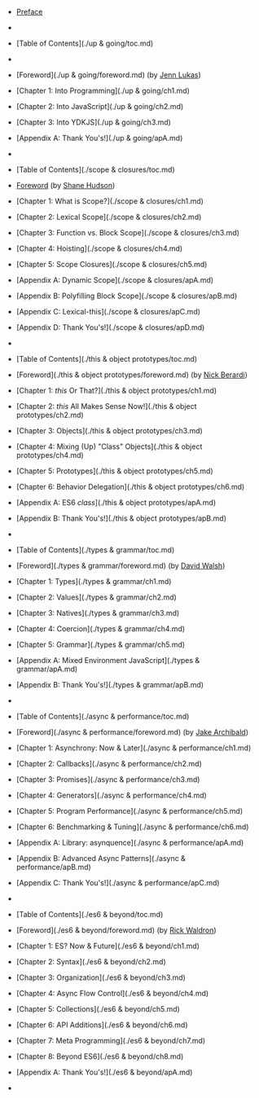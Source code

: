* [Preface](preface.md)
* 
* [Table of Contents](./up & going/toc.md)
* 
* [Foreword](./up & going/foreword.md) (by [Jenn Lukas](http://jennlukas.com))
* [Chapter 1: Into Programming](./up & going/ch1.md)
* [Chapter 2: Into JavaScript](./up & going/ch2.md)
* [Chapter 3: Into YDKJS](./up & going/ch3.md)
* [Appendix A: Thank You's!](./up & going/apA.md)
* 
* [Table of Contents](./scope & closures/toc.md)

* [Foreword](https://shanehudson.net/2014/06/03/foreword-dont-know-js/) (by [Shane Hudson](https://github.com/shanehudson))
* [Chapter 1: What is Scope?](./scope & closures/ch1.md)
* [Chapter 2: Lexical Scope](./scope & closures/ch2.md)
* [Chapter 3: Function vs. Block Scope](./scope & closures/ch3.md)
* [Chapter 4: Hoisting](./scope & closures/ch4.md)
* [Chapter 5: Scope Closures](./scope & closures/ch5.md)
* [Appendix A: Dynamic Scope](./scope & closures/apA.md)
* [Appendix B: Polyfilling Block Scope](./scope & closures/apB.md)
* [Appendix C: Lexical-this](./scope & closures/apC.md)
* [Appendix D: Thank You's!](./scope & closures/apD.md)
* 

* [Table of Contents](./this & object prototypes/toc.md)

* [Foreword](./this & object prototypes/foreword.md) (by [Nick Berardi](https://github.com/nberardi))
* [Chapter 1: *this* Or That?](./this & object prototypes/ch1.md)
* [Chapter 2: *this* All Makes Sense Now!](./this & object prototypes/ch2.md)
* [Chapter 3: Objects](./this & object prototypes/ch3.md)
* [Chapter 4: Mixing (Up) "Class" Objects](./this & object prototypes/ch4.md)
* [Chapter 5: Prototypes](./this & object prototypes/ch5.md)
* [Chapter 6: Behavior Delegation](./this & object prototypes/ch6.md)
* [Appendix A: ES6 *class*](./this & object prototypes/apA.md)
* [Appendix B: Thank You's!](./this & object prototypes/apB.md)
* 
* [Table of Contents](./types & grammar/toc.md)

* [Foreword](./types & grammar/foreword.md) (by [David Walsh](http://davidwalsh.name))
* [Chapter 1: Types](./types & grammar/ch1.md)
* [Chapter 2: Values](./types & grammar/ch2.md)
* [Chapter 3: Natives](./types & grammar/ch3.md)
* [Chapter 4: Coercion](./types & grammar/ch4.md)
* [Chapter 5: Grammar](./types & grammar/ch5.md)
* [Appendix A: Mixed Environment JavaScript](./types & grammar/apA.md)
* [Appendix B: Thank You's!](./types & grammar/apB.md)
* 
* [Table of Contents](./async & performance/toc.md)

* [Foreword](./async & performance/foreword.md) (by [Jake Archibald](http://jakearchibald.com))
* [Chapter 1: Asynchrony: Now & Later](./async & performance/ch1.md)
* [Chapter 2: Callbacks](./async & performance/ch2.md)
* [Chapter 3: Promises](./async & performance/ch3.md)
* [Chapter 4: Generators](./async & performance/ch4.md)
* [Chapter 5: Program Performance](./async & performance/ch5.md)
* [Chapter 6: Benchmarking & Tuning](./async & performance/ch6.md)
* [Appendix A: Library: asynquence](./async & performance/apA.md)
* [Appendix B: Advanced Async Patterns](./async & performance/apB.md)
* [Appendix C: Thank You's!](./async & performance/apC.md)
* 
* [Table of Contents](./es6 & beyond/toc.md)

* [Foreword](./es6 & beyond/foreword.md) (by [Rick Waldron](http://bocoup.com/weblog/author/rick-waldron/))
* [Chapter 1: ES? Now & Future](./es6 & beyond/ch1.md)
* [Chapter 2: Syntax](./es6 & beyond/ch2.md)
* [Chapter 3: Organization](./es6 & beyond/ch3.md)
* [Chapter 4: Async Flow Control](./es6 & beyond/ch4.md)
* [Chapter 5: Collections](./es6 & beyond/ch5.md)
* [Chapter 6: API Additions](./es6 & beyond/ch6.md)
* [Chapter 7: Meta Programming](./es6 & beyond/ch7.md)
* [Chapter 8: Beyond ES6](./es6 & beyond/ch8.md)
* [Appendix A: Thank You's!](./es6 & beyond/apA.md)
* 


